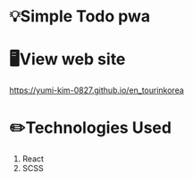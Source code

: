 # 💡Simple Todo pwa

# 🖥️View web site

https://yumi-kim-0827.github.io/en_tourinkorea

# ✏️Technologies Used

1.  React
2.  SCSS
